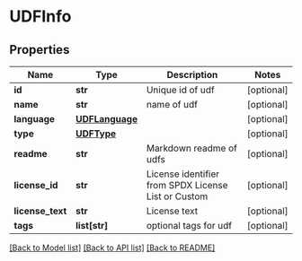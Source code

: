 # UDFInfo

## Properties
Name | Type | Description | Notes
------------ | ------------- | ------------- | -------------
**id** | **str** | Unique id of udf | [optional] 
**name** | **str** | name of udf | [optional] 
**language** | [**UDFLanguage**](UDFLanguage.md) |  | [optional] 
**type** | [**UDFType**](UDFType.md) |  | [optional] 
**readme** | **str** | Markdown readme of udfs | [optional] 
**license_id** | **str** | License identifier from SPDX License List or Custom | [optional] 
**license_text** | **str** | License text | [optional] 
**tags** | **list[str]** | optional tags for udf | [optional] 

[[Back to Model list]](../README.md#documentation-for-models) [[Back to API list]](../README.md#documentation-for-api-endpoints) [[Back to README]](../README.md)


